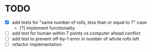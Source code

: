 # TODO

* [x] add tests for "same number of rolls, less than or equal to 7" case
    * [?] implement functionality
* [ ] add test for human within 7 points vs computer ahead conflict
* [ ] add test to prevent off-by-1 error in number of whole rolls left
* [ ] refactor implementation
